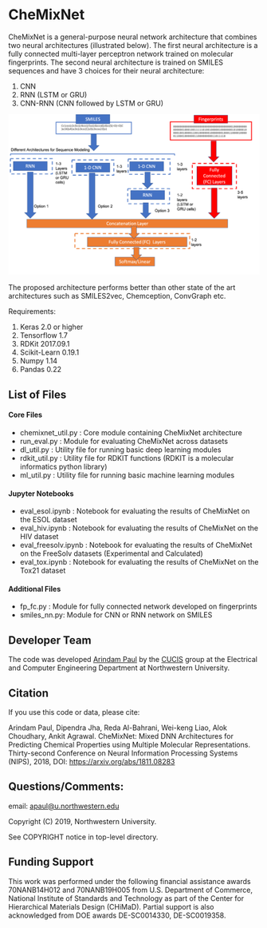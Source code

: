 # CheMixNet
CheMixNet is a general-purpose neural network architecture that combines two neural architectures (illustrated below). 
The first neural architecture is a fully connected multi-layer perceptron network trained on molecular fingerprints. 
The second neural architecture is trained on SMILES sequences and have 3 choices for their neural architecture: 
1. CNN
2. RNN (LSTM or GRU)
3. CNN-RNN (CNN followed by LSTM or GRU)

<p align="center">
  <img src="images/model.png" width="600">
</p>

The proposed architecture performs better than other state of the art architectures such as SMILES2vec, Chemception, ConvGraph etc. 

Requirements: 
1. Keras 2.0 or higher
2. Tensorflow 1.7 
3. RDKit 2017.09.1
4. Scikit-Learn 0.19.1
5. Numpy 1.14
6. Pandas 0.22

## List of Files

#### Core Files
* chemixnet_util.py : Core module containing CheMixNet architecture 
* run_eval.py : Module for evaluating CheMixNet across datasets 
* dl_util.py : Utility file for running basic deep learning modules
* rdkit_util.py : Utility file for RDKIT functions (RDKIT is a molecular informatics python library)
* ml_util.py : Utility file for running basic machine learning modules

#### Jupyter Notebooks

* eval_esol.ipynb : Notebook for evaluating the results of CheMixNet on the ESOL dataset 
* eval_hiv.ipynb : Notebook for evaluating the results of CheMixNet on the HIV dataset 
* eval_freesolv.ipynb : Notebook for evaluating the results of CheMixNet on the FreeSolv datasets (Experimental and Calculated)
* eval_tox.ipynb : Notebook for evaluating the results of CheMixNet on the Tox21 dataset 

#### Additional Files
* fp_fc.py : Module for fully connected network developed on fingerprints
* smiles_nn.py: Module for CNN or RNN network on SMILES

## Developer Team

The code was developed <a href="http://www.arindampaul.me/">Arindam Paul</a> by the <a href="http://cucis.ece.northwestern.edu/">CUCIS</a> group at the Electrical and Computer Engineering Department at Northwestern University. 


## Citation
If you use this code or data, please cite:

Arindam Paul, Dipendra Jha, Reda Al-Bahrani, Wei-keng Liao, Alok Choudhary, Ankit Agrawal. CheMixNet: Mixed DNN Architectures for Predicting Chemical Properties using Multiple Molecular Representations. Thirty-second Conference on Neural Information Processing Systems (NIPS), 2018, DOI:  https://arxiv.org/abs/1811.08283


## Questions/Comments:

email: apaul@u.northwestern.edu

Copyright (C) 2019, Northwestern University.

See COPYRIGHT notice in top-level directory.

## Funding Support

This work was performed under the following financial assistance awards 70NANB14H012 and 70NANB19H005 from U.S. Department of Commerce, National Institute of Standards and Technology as part of the Center for Hierarchical Materials Design (CHiMaD). Partial support is also acknowledged from DOE awards DE-SC0014330, DE-SC0019358.
